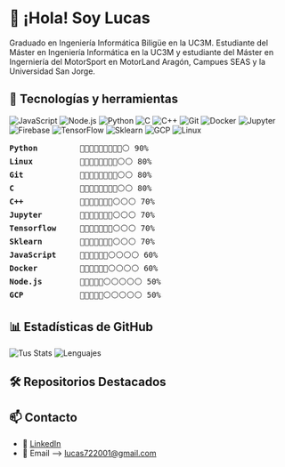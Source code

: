 # 👋 ¡Hola! Soy Lucas
Graduado en Ingeniería Informática Biligüe en la UC3M. Estudiante del Máster en Ingeniería Informática en la UC3M y estudiante del Máster en Ingerniería del MotorSport en MotorLand Aragón, Campues SEAS y la Universidad San Jorge.

## 🚀 Tecnologías y herramientas
![JavaScript](https://img.shields.io/badge/-JavaScript-black?style=flat-square&logo=javascript)
![Node.js](https://img.shields.io/badge/-Node.js-black?style=flat-square&logo=node.js)
![Python](https://img.shields.io/badge/-React-black?style=flat-square&logo=python)
![C](https://img.shields.io/badge/-C-black?style=flat-square&logo=c)
![C++](https://img.shields.io/badge/-C++-black?style=flat-square&logo=cplusplus)
![Git](https://img.shields.io/badge/-Git-black?style=flat-square&logo=git)
![Docker](https://img.shields.io/badge/-Docker-black?style=flat-square&logo=docker)
![Jupyter](https://img.shields.io/badge/-Jupyter-black?style=flat-square&logo=jupyter)
![Firebase](https://img.shields.io/badge/-Firebase-black?style=flat-square&logo=firebase)
![TensorFlow](https://img.shields.io/badge/-TensorFlow-black?style=flat-square&logo=tensorflow)
![Sklearn](https://img.shields.io/badge/-Scikit%20Learn-black?style=flat-square&logo=scikit-learn)
![GCP](https://img.shields.io/badge/-Google%20Cloud-black?style=flat-square&logo=google-cloud)
![Linux](https://img.shields.io/badge/-Linux-black?style=flat-square&logo=linux)
<!-- Puedes agregar más según lo que uses -->

<pre>
<strong>Python</strong>         🔵🔵🔵🔵🔵🔵🔵🔵🔵⚪ 90%
<strong>Linux</strong>          🔵🔵🔵🔵🔵🔵🔵🔵⚪⚪ 80%
<strong>Git</strong>            🔵🔵🔵🔵🔵🔵🔵🔵⚪⚪ 80%
<strong>C</strong>              🔵🔵🔵🔵🔵🔵🔵🔵⚪⚪ 80%
<strong>C++</strong>            🔵🔵🔵🔵🔵🔵🔵⚪⚪⚪ 70%
<strong>Jupyter</strong>        🔵🔵🔵🔵🔵🔵🔵⚪⚪⚪ 70%
<strong>Tensorflow</strong>     🔵🔵🔵🔵🔵🔵🔵⚪⚪⚪ 70%
<strong>Sklearn</strong>        🔵🔵🔵🔵🔵🔵🔵⚪⚪⚪ 70%
<strong>JavaScript</strong>     🔵🔵🔵🔵🔵🔵⚪⚪⚪⚪ 60%
<strong>Docker</strong>         🔵🔵🔵🔵🔵🔵⚪⚪⚪⚪ 60%
<strong>Node.js</strong>        🔵🔵🔵🔵🔵⚪⚪⚪⚪⚪ 50%
<strong>GCP</strong>            🔵🔵🔵🔵🔵⚪⚪⚪⚪⚪ 50%
</pre>


## 📊 Estadísticas de GitHub
![Tus Stats](https://github-readme-stats.vercel.app/api?username=Cocytus72&show_icons=true&theme=tokyonight)
![Lenguajes](https://github-readme-stats.vercel.app/api/top-langs/?username=Cocytus72&layout=compact)

## 🛠 Repositorios Destacados
<!--
- 🔗 [MiPortfolio](https://github.com/juan-dev/portfolio): Sitio web personal hecho con React y Tailwind.
- 📊 [Dashboard](https://github.com/juan-dev/dashboard-analytics): Panel de estadísticas usando MongoDB y Express.
-->

## 📫 Contacto
- 💼 [LinkedIn](https://es.linkedin.com/in/lucas-gallego-bravo-0a6a47238)
- 📧 Email --> lucas722001@gmail.com

